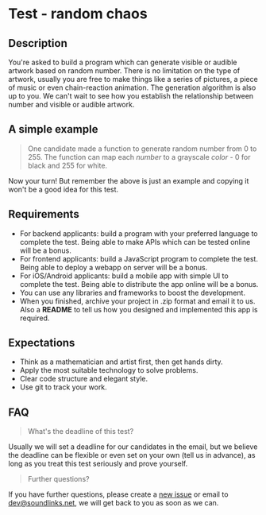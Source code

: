 # Test - random chaos

## Description

You're asked to build a program which can generate visible or audible artwork based on random number. There is no limitation on the type of artwork, usually you are free to make things like a series of pictures, a piece of music or even chain-reaction animation. The generation algorithm is also up to you. We can't wait to see how you establish the relationship between number and visible or audible artwork.

## A simple example

> One candidate made a function to generate random number from 0 to 255. The function can map each *number* to a grayscale *color* - 0 for black and 255 for white.

Now your turn! But remember the above is just an example and copying it won't be a good idea for this test.

## Requirements

- For backend applicants: build a program with your preferred language to complete the test. Being able to make APIs which can be tested online will be a bonus.
- For frontend applicants: build a JavaScript program to complete the test. Being able to deploy a webapp on server will be a bonus.
- For iOS/Android applicants: build a mobile app with simple UI to complete the test. Being able to distribute the app online will be a bonus.
- You can use any libraries and frameworks to boost the development.
- When you finished, archive your project in .zip format and email it to us. Also a **README** to tell us how you designed and implemented this app is required.

## Expectations

- Think as a mathematician and artist first, then get hands dirty.
- Apply the most suitable technology to solve problems.
- Clear code structure and elegant style.
- Use git to track your work.

## FAQ

> What's the deadline of this test?

Usually we will set a deadline for our candidates in the email, but we believe the deadline can be flexible or even set on your own (tell us in advance), as long as you treat this test seriously and prove yourself.

> Further questions?

If you have further questions, please create a [new issue](https://github.com/soundlinks/test-random/issues/new) or email to [dev@soundlinks.net](mailto:dev@soundlinks.net), we will get back to you as soon as we can.
